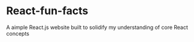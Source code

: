 # React-fun-facts
 A aimple React.js website built to solidify my understanding of core React concepts
